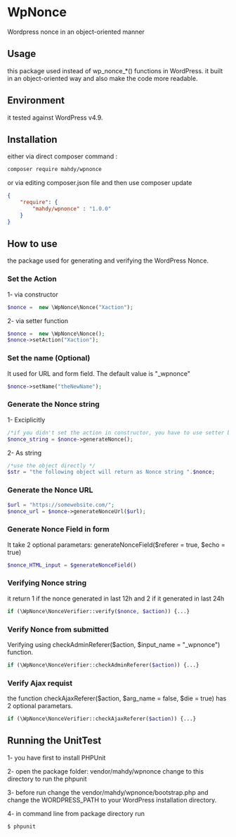 # WpNonce
Wordpress nonce in an object-oriented manner 

## Usage
this package used instead of wp_nonce_*() functions in WordPress. 
it built in an object-oriented way and also make the code more readable.

## Environment 
it tested against WordPress v4.9.

## Installation
either via direct composer command :
```BASH
composer require mahdy/wpnonce
```
or via editing composer.json file and then use composer update
```JSON
{
    "require": {
        "mahdy/wpnonce" : "1.0.0"
    }
}
```

## How to use
the package used for generating and verifying the WordPress Nonce.

### Set the Action
1- via constructor 
```PHP
$nonce =  new \WpNonce\Nonce("Xaction");
```
2- via setter function
```PHP
$nonce =  new \WpNonce\Nonce();
$nonce->setAction("Xaction");
```
### Set the name (Optional)
It used for URL and form field.
The default value is "_wpnonce"
```PHP
$nonce->setName("theNewName");
```
### Generate the Nonce string
1- Exciplicitly 
```PHP
/*if you didn't set the action in constructor, you have to use setter before to use this function*/
$nonce_string = $nonce->generateNonce();
```
2- As string
```PHP
/*use the object directly */
$str = "the following object will return as Nonce string ".$nonce;
```

### Generate the Nonce URL
```PHP
$url = "https://somewebsite.com/";
$nonce_url = $nonce->generateNonceUrl($url);
```
### Generate Nonce Field in form

It take 2 optional parametars: generateNonceField($referer = true, $echo = true)
```PHP
$nonce_HTML_input = $generateNonceField()
```
### Verifying Nonce string

it return 1 if the nonce generated in last 12h and 2 if it generated in last 24h
```PHP
if (\WpNonce\NonceVerifier::verify($nonce, $action)) {...}
```
### Verify Nonce from submitted 

Verifying using checkAdminReferer($action, $input_name = "_wpnonce") function.
```PHP
if (\WpNonce\NonceVerifier::checkAdminReferer($action)) {...}
```
### Verify Ajax requist 
the function checkAjaxReferer($action, $arg_name = false, $die = true) has 2 optional parametars.

```PHP
if (\WpNonce\NonceVerifier::checkAjaxReferer($action)) {...}
```


## Running the UnitTest

1- you have first to install PHPUnit

2- open the package folder: vendor/mahdy/wpnonce change to this directory to run the phpunit

3- before run change the vendor/mahdy/wpnonce/bootstrap.php and change the WORDPRESS_PATH to your WordPress installation directory.

4- in command line from package directory run 
```BASH
$ phpunit
```